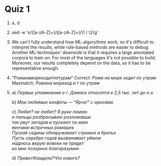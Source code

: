 # Quiz 1

1. a, d

2. sed -e 's/\([a-zA-Z]\+\)\/\([a-zA-Z]\+\)/\1 \/ \2/g'

3. We can't fully understand how ML-algorythms work, so it's difficult to interpret the results, while rule-based methods are easier to debug. Another ML-techniques' downside is that it requires a large annotated corpora to train on. For most of the languages it's not possible to build. Moreover, our results completely depend on the data, so it has to be representative enough.    
4.  "Романамореходитпотурам"
    Correct: *Рома на море ходит по утрам* 
    Maxmatch: *Романа мореход и т по утрам*
5. 
   a) *Первые упоминания о г. Дамаск относятся к 2,5 тыс. лет до н.э.*

   b) *Мои любимые конфеты — "Ярче!" с орехами.*

   c) *Любит? не любит?  Я руки ломаю  
      и пальцы разбрасываю разломавши  
      так рвут загадав и пускают по маю  
      венчики встречных ромашек  
      Пускай седины обнаруживает стрижка и бритье  
      Пусть серебро годов вызванивает уймою  
      надеюсь верую вовеки не придет  
      ко мне позорное благоразумие*

    d) *Привет!Какдела?Что нового?*
